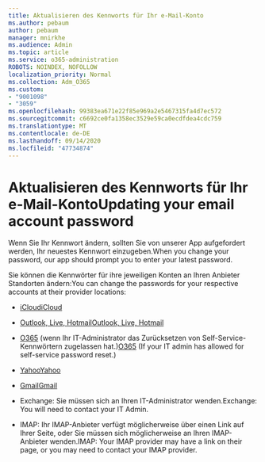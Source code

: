 ```yaml
---
title: Aktualisieren des Kennworts für Ihr e-Mail-Konto
ms.author: pebaum
author: pebaum
manager: mnirkhe
ms.audience: Admin
ms.topic: article
ms.service: o365-administration
ROBOTS: NOINDEX, NOFOLLOW
localization_priority: Normal
ms.collection: Adm_O365
ms.custom:
- "9001098"
- "3059"
ms.openlocfilehash: 99383ea671e22f85e969a2e5467315fa4d7ec572
ms.sourcegitcommit: c6692ce0fa1358ec3529e59ca0ecdfdea4cdc759
ms.translationtype: MT
ms.contentlocale: de-DE
ms.lasthandoff: 09/14/2020
ms.locfileid: "47734874"
---
```

# <a name="updating-your-email-account-password"></a><span data-ttu-id="e67f1-102">Aktualisieren des Kennworts für Ihr e-Mail-Konto</span><span class="sxs-lookup"><span data-stu-id="e67f1-102">Updating your email account password</span></span>

<span data-ttu-id="e67f1-103">Wenn Sie Ihr Kennwort ändern, sollten Sie von unserer App aufgefordert werden, Ihr neuestes Kennwort einzugeben.</span><span class="sxs-lookup"><span data-stu-id="e67f1-103">When you change your password, our app should prompt you to enter your latest password.</span></span>

<span data-ttu-id="e67f1-104">Sie können die Kennwörter für ihre jeweiligen Konten an Ihren Anbieter Standorten ändern:</span><span class="sxs-lookup"><span data-stu-id="e67f1-104">You can change the passwords for your respective accounts at their provider locations:</span></span>

- [<span data-ttu-id="e67f1-105">iCloud</span><span class="sxs-lookup"><span data-stu-id="e67f1-105">iCloud</span></span>](https://support.apple.com/HT201487)

- [<span data-ttu-id="e67f1-106">Outlook, Live, Hotmail</span><span class="sxs-lookup"><span data-stu-id="e67f1-106">Outlook, Live, Hotmail</span></span>](https://account.live.com/password/reset)

- <span data-ttu-id="e67f1-107">[O365](https://passwordreset.microsoftonline.com) (wenn Ihr IT-Administrator das Zurücksetzen von Self-Service-Kennwörtern zugelassen hat.)</span><span class="sxs-lookup"><span data-stu-id="e67f1-107">[O365](https://passwordreset.microsoftonline.com) (If your IT admin has allowed for self-service password reset.)</span></span>

- [<span data-ttu-id="e67f1-108">Yahoo</span><span class="sxs-lookup"><span data-stu-id="e67f1-108">Yahoo</span></span>](https://login.yahoo.com/account/challenge/username?done=https%3A%2F%2Fwww.yahoo.com%2F&authMechanism=secondary&chllngnm=base&sessionIndex=QQ--)

- [<span data-ttu-id="e67f1-109">Gmail</span><span class="sxs-lookup"><span data-stu-id="e67f1-109">Gmail</span></span>](https://support.google.com/mail/answer/41078?co=GENIE.Platform%3DDesktop&hl=en)

- <span data-ttu-id="e67f1-110">Exchange: Sie müssen sich an Ihren IT-Administrator wenden.</span><span class="sxs-lookup"><span data-stu-id="e67f1-110">Exchange: You will need to contact your IT Admin.</span></span>

- <span data-ttu-id="e67f1-111">IMAP: Ihr IMAP-Anbieter verfügt möglicherweise über einen Link auf Ihrer Seite, oder Sie müssen sich möglicherweise an Ihren IMAP-Anbieter wenden.</span><span class="sxs-lookup"><span data-stu-id="e67f1-111">IMAP: Your IMAP provider may have a link on their page, or you may need to contact your IMAP provider.</span></span>